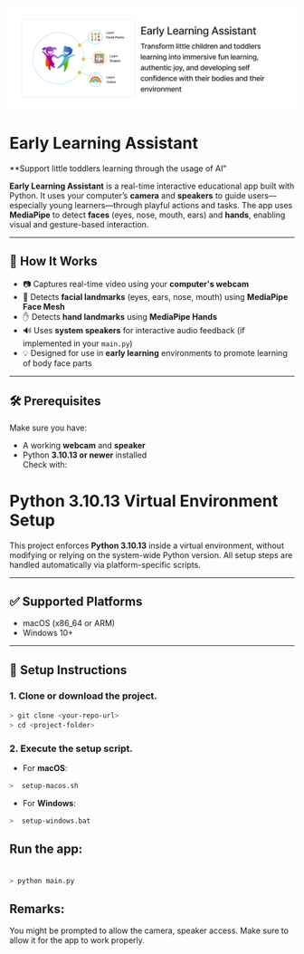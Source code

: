 ![Early Learning Assistant logo](assets/EarlyLearningAssistant.png)

# Early Learning Assistant

**Support little toddlers learning through the usage of AI"



**Early Learning Assistant** is a real-time interactive educational app built with Python. It uses your computer’s **camera** and **speakers** to guide users—especially young learners—through playful actions and tasks. The app uses **MediaPipe** to detect **faces** (eyes, nose, mouth, ears) and **hands**, enabling visual and gesture-based interaction.

---

## 🧠 How It Works

- 📷 Captures real-time video using your **computer's webcam**
- 🧍 Detects **facial landmarks** (eyes, ears, nose, mouth) using **MediaPipe Face Mesh**
- ✋ Detects **hand landmarks** using **MediaPipe Hands**
- 🔊 Uses **system speakers** for interactive audio feedback (if implemented in your `main.py`)
- 💡 Designed for use in **early learning** environments to promote learning of body face parts

---

## 🛠 Prerequisites

Make sure you have:

- A working **webcam** and **speaker**
- Python **3.10.13 or newer** installed  
  Check with:
# Python 3.10.13 Virtual Environment Setup

This project enforces **Python 3.10.13** inside a virtual environment, without modifying or relying on the system-wide Python version. All setup steps are handled automatically via platform-specific scripts.

---

## ✅ Supported Platforms

- macOS (x86_64 or ARM)
- Windows 10+

---

## 🚀 Setup Instructions

### 1. Clone or download the project.

```bash
> git clone <your-repo-url>
> cd <project-folder>
````

### 2. Execute the setup script.
- For **macOS**:
```bash
>  setup-macos.sh
```
- For **Windows**:
```bash
>  setup-windows.bat
```

## Run the app:
```bash

> python main.py
```

## Remarks:
You might be prompted to allow the camera, speaker access. Make sure to allow it for the app to work properly.
